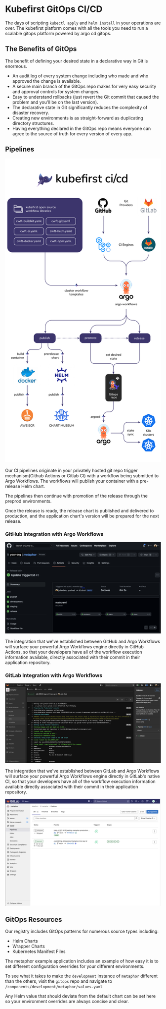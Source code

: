 # Kubefirst GitOps CI/CD

The days of scripting `kubectl apply` and `helm install` in your operations are over. The kubefirst platform comes with all the tools you need to run a scalable gitops platform powered by argo cd gitops.

## The Benefits of GitOps

The benefit of defining your desired state in a declarative way in Git is enormous.

- An audit log of every system change including who made and who approved the change is available.
- A secure main branch of the GitOps repo makes for very easy security and approval controls for system changes.
- Easy to understand rollbacks (just revert the Git commit that caused the problem and you'll be on the last version).
- The declarative state in Git significantly reduces the complexity of disaster recovery.
- Creating new environments is as straight-forward as duplicating directory structures.
- Having everything declared in the GitOps repo means everyone can agree to the source of truth for every version of every app.

## Pipelines

![](../img/kubefirst/gitops/gitops-cicd.png)

Our CI pipelines originate in your privately hosted git repo trigger mechanism(Github Actions or Gitlab CI) with a workflow being submitted to Argo Workflows. The workflows will publish your container with a pre-release Helm chart.

The pipelines then continue with promotion of the release through the preprod environments.

Once the release is ready, the release chart is published and delivered to production, and the application chart's version will be prepared for the next release.

### GitHub Integration with Argo Workflows

![](../img/kubefirst/github/github-argo-workflow.png)

The integration that we've established between GitHub and Argo Workflows will surface your powerful Argo Workflows engine directly in GitHub Actions, so that your developers have all of the workflow execution information available, directly associated with their commit in their application repository.

### GitLab Integration with Argo Workflows

![](../img/kubefirst/gitops/gitlab-workflows-integration.png)

The integration that we've established between GitLab and Argo Workflows will surface your powerful Argo Workflows engine directly in GitLab's native CI, so that your developers have all of the workflow execution information available directly associated with their commit in their application repository.

![](../img/kubefirst/gitlab/gitlab-argo-workflow.png)

## GitOps Resources

Our registry includes GitOps patterns for numerous source types including:

- Helm Charts
- Wrapper Charts
- Kubernetes Manifest Files

The metaphor example application includes an example of how easy it is to set different configuration overrides for your different environments.

To see what it takes to make the `development` instance of `metaphor` different than the others, visit the `gitops` repo and navigate to `/components/development/metaphor/values.yaml`

Any Helm value that should deviate from the default chart can be set here so your environment overrides are always concise and clear.
